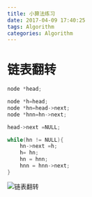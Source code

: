 ```yaml
---
title: 小算法练习
date: 2017-04-09 17:40:25
tags: Algorithm
categories: Algorithm
---
```


# 链表翻转
```c
node *head;

node *h=head;
node *hn=head->next;
node *hnn=hn->next;

head->next =NULL;

while(hn != NULL){
    hn->next =h;
    h= hn;
    hn = hnn;
    hnn = hnn->next;
}
```
![链表翻转](/img/小算法练习/链表翻转示意图.jpg)
